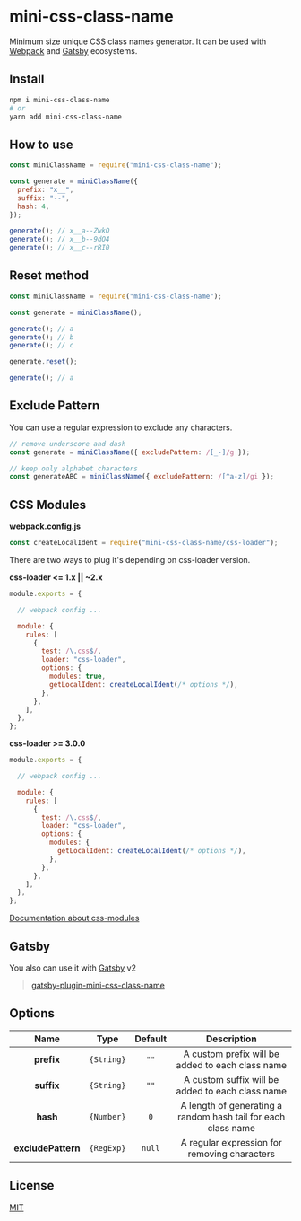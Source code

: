 # mini-css-class-name
Minimum size unique CSS class names generator.
It can be used with [Webpack](#css-modules) and [Gatsby](https://github.com/shoonia/gatsby-plugin-mini-css-class-name#readme) ecosystems.

## Install
```bash
npm i mini-css-class-name
# or
yarn add mini-css-class-name
```

## How to use
```js
const miniClassName = require("mini-css-class-name");

const generate = miniClassName({
  prefix: "x__",
  suffix: "--",
  hash: 4,
});

generate(); // x__a--ZwkO
generate(); // x__b--9dO4
generate(); // x__c--rRI0
```

## Reset method
```js
const miniClassName = require("mini-css-class-name");

const generate = miniClassName();

generate(); // a
generate(); // b
generate(); // c

generate.reset();

generate(); // a
```

## Exclude Pattern
You can use a regular expression to exclude any characters.
```js
// remove underscore and dash
const generate = miniClassName({ excludePattern: /[_-]/g });

// keep only alphabet characters
const generateABC = miniClassName({ excludePattern: /[^a-z]/gi });
```

## CSS Modules

**webpack.config.js**
```js
const createLocalIdent = require("mini-css-class-name/css-loader");
```
There are two ways to plug it's depending on css-loader version.

**css-loader <= 1.x || ~2.x**
```js
module.exports = {

  // webpack config ...

  module: {
    rules: [
      {
        test: /\.css$/,
        loader: "css-loader",
        options: {
          modules: true,
          getLocalIdent: createLocalIdent(/* options */),
        },
      },
    ],
  },
};
```
**css-loader >= 3.0.0**
```js
module.exports = {

  // webpack config ...

  module: {
    rules: [
      {
        test: /\.css$/,
        loader: "css-loader",
        options: {
          modules: {
            getLocalIdent: createLocalIdent(/* options */),
          },
        },
      },
    ],
  },
};
```
[Documentation about css-modules](https://github.com/webpack-contrib/css-loader#modules)

## Gatsby
You also can use it with [Gatsby](https://www.gatsbyjs.org/docs/add-custom-webpack-config/) v2

> [gatsby-plugin-mini-css-class-name](https://github.com/shoonia/gatsby-plugin-mini-css-class-name#readme)

## Options
|    Name          |   Type     | Default | Description |
|:----------------:|:----------:|:-------:|:-----------:|
| **prefix**       | `{String}` |  `""`   | A custom prefix will be added to each class name
| **suffix**       | `{String}` |  `""`   | A custom suffix will be added to each class name
|  **hash**        | `{Number}` |   `0`   | A length of generating a random hash tail for each class name
|**excludePattern**| `{RegExp}` | `null`  | A regular expression for removing characters

## License
[MIT](./LICENSE)
